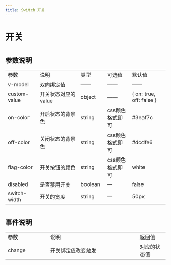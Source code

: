 ```yaml
---
title: Switch 开关
---
```


# 开关 

<ClientOnly>
  <switch-demo></switch-demo>
</ClientOnly>

#
<h2>参数说明</h2> 
<table width="100%">
    <tr>
        <td width="120">
                参数
        </td>
        <td width="250">
                说明
        </td>
        <td width="80">
                类型
        </td>
        <td width="120">
                可选值
        </td>
        <td width="160">
                默认值
        </td>
    </tr>
    <tr>
        <td>
                v-model
        </td>
        <td>
                双向绑定值
        </td>
        <td>
                ——
        </td>
        <td>
                ——
        </td>
        <td>
               ——
        </td>
    </tr>
    <tr>
        <td>
                custom-value
        </td>
        <td>
                开关状态对应的value
        </td>
        <td>
                object
        </td>
        <td>
                ——
        </td>
        <td>
                { on: true, off: false }
        </td>
    </tr>
    <tr>
        <td>
                on-color
        </td>
        <td>
                开启状态的背景色
        </td>
        <td>
                string
        </td>
        <td>
                css颜色格式即可
        </td>
        <td>
                #3eaf7c
        </td>
    </tr>
    <tr>
        <td>
                off-color
        </td>
        <td>
                关闭状态的背景色
        </td>
        <td>
                string
        </td>
        <td>
                css颜色格式即可
        </td>
        <td>
                #dcdfe6
        </td>
    </tr>
    <tr>
        <td>
                flag-color
        </td>
        <td>
                开关按钮的颜色
        </td>
        <td>
                string
        </td>
        <td>
                css颜色格式即可
        </td>
        <td>
                white
        </td>
    </tr>
    <tr>
        <td>
                disabled
        </td>
        <td>
                是否禁用开关
        </td>
        <td>
                boolean
        </td>
        <td>
                —
        </td>
        <td>
                false
        </td>
    </tr>
    <tr>
        <td>
                switch-width
        </td>
        <td>
                开关的宽度
        </td>
        <td>
                string
        </td>
        <td>
                —
        </td>
        <td>
                50px
        </td>
    </tr>
</table>



#

<h2>事件说明</h2> 
<table width="100%">
    <tr>
        <td  width="200">
                参数
        </td>
        <td width="600">
                说明
        </td>
        <td width="150">
                返回值
        </td>
    </tr>
    <tr>
        <td >
                change
        </td>
        <td >
                开关绑定值改变触发
        </td>
        <td >
                对应的状态值
        </td>
    </tr>
  
    
</table>